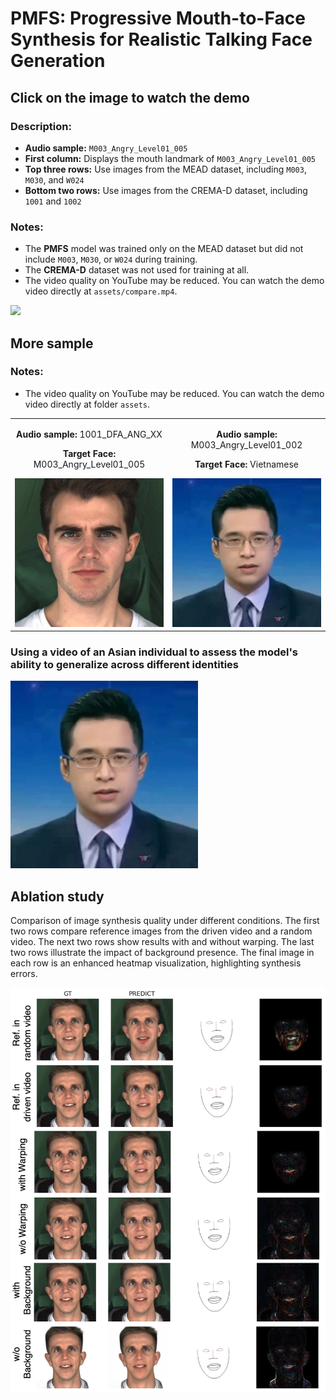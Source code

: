 # PMFS: Progressive Mouth-to-Face Synthesis for Realistic Talking Face Generation

## Click on the image to watch the demo

### Description:
- **Audio sample:** `M003_Angry_Level01_005`
- **First column:** Displays the mouth landmark of `M003_Angry_Level01_005`
- **Top three rows:** Use images from the MEAD dataset, including `M003`, `M030`, and `W024`
- **Bottom two rows:** Use images from the CREMA-D dataset, including `1001` and `1002`

### Notes:
- The **PMFS** model was trained only on the MEAD dataset but did not include `M003`, `M030`, or `W024` during training.
- The **CREMA-D** dataset was not used for training at all.
- The video quality on YouTube may be reduced. You can watch the demo video directly at `assets/compare.mp4`.

<a href="https://youtube.com/shorts/twI6TZMnpT8?feature=share" target="_blank" rel="noopener noreferrer">
  <img src="https://img.youtube.com/vi/twI6TZMnpT8/maxresdefault.jpg" width="600">
</a>

## More sample
### Notes:
- The video quality on YouTube may be reduced. You can watch the demo video directly at folder `assets`.
  
<div align="center">
  <table>
    <tr>
      <td align="center">
        <p><b>Audio sample:</b> 1001_DFA_ANG_XX</p>
        <p><b>Target Face:</b> M003_Angry_Level01_005</p>
        <a href="https://youtube.com/shorts/_z_0_uXIVDQ?feature=share" target="_blank" rel="noopener noreferrer">
          <img src="assets/Thumbnail_M003Angry01005.jpg" width="300">
        </a>
      </td>
      <td align="center">
        <p><b>Audio sample:</b> M003_Angry_Level01_002</p>
        <p><b>Target Face:</b> Vietnamese</p>
        <a href="https://youtube.com/shorts/FGsDcgrDVWs?feature=share" target="_blank" rel="noopener noreferrer">
          <img src="assets/Thumbnail_VTV_M003Angry01005.jpg" width="300">
        </a>
      </td>
    </tr>
  </table>
</div>


### Using a video of an Asian individual to assess the model's ability to generalize across different identities

  
<a href="https://youtube.com/shorts/FGsDcgrDVWs?feature=share" target="_blank" rel="noopener noreferrer">
  <img src="assets/Thumbnail_VTV_M003Angry01005.jpg" width="300">
</a>

## Ablation study
Comparison of image synthesis quality under different conditions. The first two rows compare reference images from the driven video and a random video. The next two rows show results with and without warping. The last two rows illustrate the impact of background presence. The final image in each row is an enhanced heatmap visualization, highlighting synthesis errors.

![Ablation Study](assets/Ablation_All.png)
